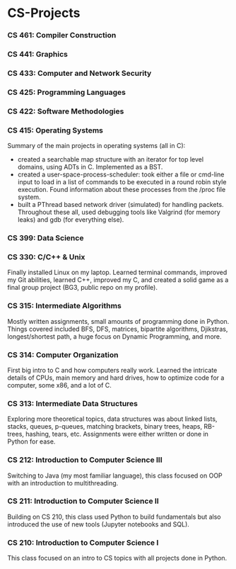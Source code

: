 # CS-Projects

### CS 461: Compiler Construction

### CS 441: Graphics

### CS 433: Computer and Network Security

### CS 425: Programming Languages

### CS 422: Software Methodologies

### CS 415: Operating Systems

Summary of the main projects in operating systems (all in C):
* created a searchable map structure with an iterator for top level domains, using ADTs in C. Implemented as a BST.
* created a user-space-process-scheduler: took either a file or cmd-line input to load in a list of commands to be executed in a round robin style execution. Found information about these processes from the /proc file system.
* built a PThread based network driver (simulated) for handling packets.
Throughout these all, used debugging tools like Valgrind (for memory leaks) and gdb (for everything else).

### CS 399: Data Science

### CS 330: C/C++ & Unix

Finally installed Linux on my laptop. Learned terminal commands, improved my Git abilities, learned C++, improved my C, and created a solid game as a final group project (BG3, public repo on my profile).

### CS 315: Intermediate Algorithms

Mostly written assignments, small amounts of programming done in Python. Things covered included BFS, DFS, matrices, bipartite algorithms, Djikstras, longest/shortest path, a huge focus on Dynamic Programming, and more.

### CS 314: Computer Organization

First big intro to C and how computers really work. Learned the intricate details of CPUs, main memory and hard drives, how to optimize code for a computer, some x86, and a lot of C.

### CS 313: Intermediate Data Structures

Exploring more theoretical topics, data structures was about linked lists, stacks, queues, p-queues, matching brackets, binary trees, heaps, RB-trees, hashing, tears, etc. Assignments were either written or done in Python for ease.

### CS 212: Introduction to Computer Science III

Switching to Java (my most familiar language), this class focused on OOP with an introduction to multithreading.

### CS 211: Introduction to Computer Science II

Building on CS 210, this class used Python to build fundamentals but also introduced the use of new tools (Jupyter notebooks and SQL).

### CS 210: Introduction to Computer Science I

This class focused on an intro to CS topics with all projects done in Python.










